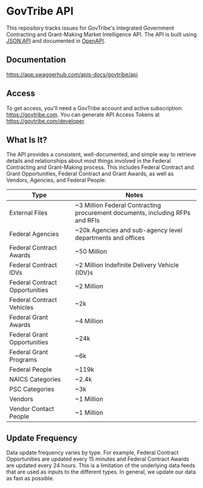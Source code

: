 # GovTribe API

This repository tracks issues for GovTribe's Integrated Government Contracting and Grant-Making Market Intelligence API. The API is built using [JSON:API](https://jsonapi.org/) and documented in [OpenAPI](https://github.com/OAI/OpenAPI-Specification/blob/master/versions/3.0.0.md).

## Documentation
https://app.swaggerhub.com/apis-docs/govtribe/api

## Access
To get access, you'll need a GovTribe account and active subscription: https://govtribe.com. You can generate API Access Tokens at https://govtribe.com/developer.

## What Is It?
The API provides a consistent, well-documented, and simple way to retrieve details and relationships about most things involved in the Federal Contracting and Grant-Making process. This includes Federal Contract and Grant Opportunities, Federal Contract and Grant Awards, as well as Vendors, Agencies, and Federal People:

| Type                            | Notes                                                                                   |
| --------------------------------|-----------------------------------------------------------------------------------------|
| External Files                  | ~3 Million Federal Contracting procurement documents, including RFPs and RFIs|
| Federal Agencies                | ~20k Agencies and sub-agency level departments and offices|
| Federal Contract Awards         | ~50 Million|
| Federal Contract IDVs           | ~2 Million Indefinite Delivery Vehicle (IDV)s|
| Federal Contract Opportunities  | ~2 Million|
| Federal Contract Vehicles       | ~2k|
| Federal Grant Awards            | ~4 Million |
| Federal Grant Opportunities     | ~24k|
| Federal Grant Programs          | ~6k|
| Federal People                  | ~119k|
| NAICS Categories                | ~2.4k|
| PSC Categories                  | ~3k|
| Vendors                         | ~1 Million|
| Vendor Contact People           | ~1 Million|

## Update Frequency
Data update frequency varies by type. For example, Federal Contract Opportunities are updated every 15 minutes and Federal Contract Awards are updated every 24 hours. This is a limitation of the underlying data feeds that are used as inputs to the different types. In general, we update our data as fast as possible.
